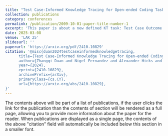 ```yaml
---
title: "Test Case-Informed Knowledge Tracing for Open-ended Coding Tasks"
collection: publications
category: conferences
permalink: /publication/2009-10-01-paper-title-number-1
excerpt: 'This paper is about a new defined KT task: Test Case Outcome Prediction'
date: 2025-03-08
venue: 'LAK 25'
slidesurl: ''
paperurl: 'https://arxiv.org/pdf/2410.10829'
citation: '@misc{duan2024testcaseinformedknowledgetracing,
      title={Test Case-Informed Knowledge Tracing for Open-ended Coding Tasks}, 
      author={Zhangqi Duan and Nigel Fernandez and Alexander Hicks and Andrew Lan},
      year={2024},
      eprint={2410.10829},
      archivePrefix={arXiv},
      primaryClass={cs.CY},
      url={https://arxiv.org/abs/2410.10829}, 
}'
---
```


The contents above will be part of a list of publications, if the user clicks the link for the publication than the contents of section will be rendered as a full page, allowing you to provide more information about the paper for the reader. When publications are displayed as a single page, the contents of the above "citation" field will automatically be included below this section in a smaller font.
